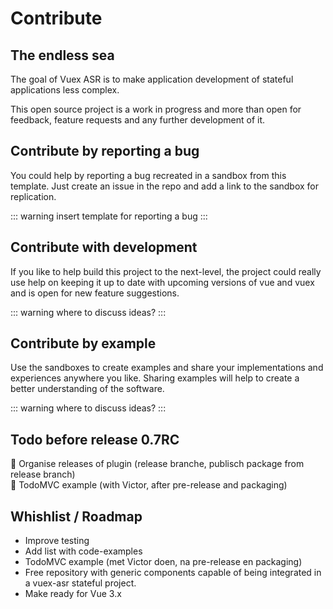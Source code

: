 # Contribute

## The endless sea

The goal of Vuex ASR is to make application development of stateful applications less complex.

This open source project is a work in progress and more than open for feedback, feature requests and any further development of it.

## Contribute by reporting a bug

You could help by reporting a bug recreated in a sandbox from this template. Just create an issue in the repo and add a link to the sandbox for replication.

::: warning
insert template for reporting a bug
::: 


## Contribute with development

If you like to help build this project to the next-level, the project could really use help on keeping it up to date with upcoming versions of vue and vuex and is open for new feature suggestions.

::: warning
where to discuss ideas?
:::

## Contribute by example

Use the sandboxes to create examples and share your implementations and experiences anywhere you like. Sharing examples will help to create a better understanding of the software.

::: warning
where to discuss ideas?
:::

## Todo before release 0.7RC

 :black_square_button: Organise releases of plugin (release branche, publisch package from release branch)  
 :black_square_button: TodoMVC example (with Victor, after pre-release and packaging)


## Whishlist / Roadmap

- Improve testing
- Add list with code-examples
- TodoMVC example (met Victor doen, na pre-release en packaging)
- Free repository with generic components capable of being integrated in a vuex-asr stateful project.
- Make ready for Vue 3.x